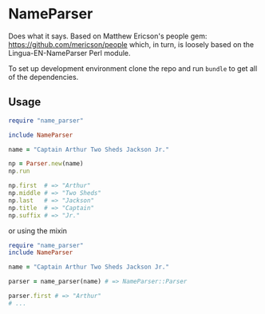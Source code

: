 NameParser
=========

Does what it says. Based on Matthew Ericson's people gem: https://github.com/mericson/people which, in turn, is loosely based on 
the Lingua-EN-NameParser Perl module.

To set up development environment clone the repo and run `bundle` to get all of the dependencies.

Usage
-----
```ruby
require "name_parser"

include NameParser

name = "Captain Arthur Two Sheds Jackson Jr."

np = Parser.new(name)
np.run

np.first  # => "Arthur"
np.middle # => "Two Sheds"
np.last   # => "Jackson"
np.title  # => "Captain"
np.suffix # => "Jr."
```

or using the mixin

```ruby
require "name_parser"
include NameParser

name = "Captain Arthur Two Sheds Jackson Jr."

parser = name_parser(name) # => NameParser::Parser

parser.first # => "Arthur"
# ...
```
